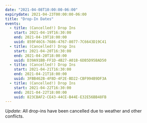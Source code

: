 ```yaml
---
date: "2021-04-08T10:00:00-06:00"
expirydate: 2021-04-23T00:00:00-06:00
title: "Drop-In Dates"
events:
  - title: (Cancelled!) Drop Ins
    start: 2021-04-19T16:30:00
    end: 2021-04-19T18:00:00
    uuid: 859F46C6-7686-4767-8077-7C6643D19C41
  - title: (Cancelled!) Drop Ins
    start: 2021-04-20T16:30:00
    end: 2021-04-20T18:00:00
    uuid: D39A91BB-FF1D-4B27-A018-6DB5D95BAD50
  - title: (Cancelled!) Drop Ins
    start: 2021-04-21T16:30:00
    end: 2021-04-21T18:00:00
    uuid: 3FBB462B-4F8D-4F2E-BD22-CBF994B9DF3A
  - title: (Cancelled!) Drop Ins
    start: 2021-04-22T16:30:00
    end: 2021-04-22T18:00:00
    uuid: 823CBAF2-CE43-44CE-B44E-E32E56BB48FB
---
```


*_Update_*: All drop-ins have been cancelled due to weather and other
conflicts.
